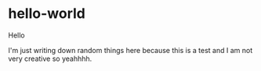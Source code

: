 # hello-world
 
Hello 

I'm just writing down random things here because this is a test and I am not very creative so yeahhhh. 
